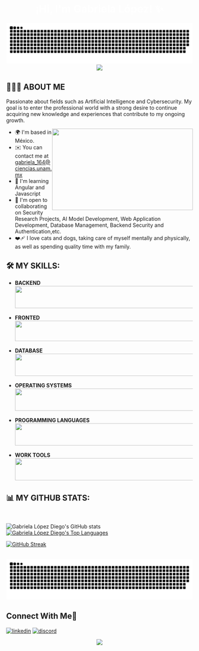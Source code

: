 <h1 align="center" style="color:#ffffff;">¡Hi, I'm Gabriela López! ✨ </h1>

<div align="center">
  <img src="https://raw.githubusercontent.com/Elanza-48/Elanza-48/main/resources/img/github-contribution-grid-snake.svg"/>
  <br>
  <img src="https://readme-typing-svg.demolab.com?font=Fira+Code&size=22&duration=3000&pause=200&color=F6C140&random=false&width=435&lines=Computer+Science+Student;At+Faculty+of+Science%2C+UNAM" width="450">
</div>

## 👩🏻‍💼 ABOUT ME 

 Passionate about fields such as Artificial Intelligence and Cybersecurity. My goal is to enter
the professional world with a strong desire to continue acquiring new knowledge and experiences that contribute to my ongoing growth.

<img align="right" src="https://i.giphy.com/media/v1.Y2lkPTc5MGI3NjExd2tmYzYwbmFndHZvYWZ4dXM3eTkydmowY2Y5ZnUybDBwczF3dWVpaCZlcD12MV9pbnRlcm5hbF9naWZfYnlfaWQmY3Q9Zw/gaX7Jn5FVn0J2UMD4i/giphy.gif" width="380" height="220"/>

<p>  
  
* 🌍  I'm based in México.
* ✉️  You can contact me at [gabriela\_164@ciencias.unam.mx](mailto:gabriela_164@ciencias.unam.mx)
* 🧠  I'm learning Angular and Javascript
* 🤝  I'm open to collaborating on Security Research Projects, AI Model Development, Web Application Development, Database Management, Backend Security and Authentication,etc.
* ❤️‍🩹 I love cats and dogs, taking care of myself mentally and physically, as well as spending quality time with my family. 
</p>




## 🛠️ MY SKILLS:

* **BACKEND**
  <img src="https://skillicons.dev/icons?i=django,flask,kotlin&theme=light" width="1000" height="60" />

* **FRONTED**
  <img src="https://skillicons.dev/icons?i=js,html,css,react,bootstrap&theme=dark" width="1000" height="55" />


* **DATABASE**
  <img src="https://skillicons.dev/icons?i=mysql,postgres&theme=light" width="1000" height="60" />

* **OPERATING SYSTEMS**
  <img src="https://skillicons.dev/icons?i=windows,linux,ubuntu,kali,debian,powershell&theme=dark" width="1000" height="60" />

* **PROGRAMMING LANGUAGES**
  <img src="https://skillicons.dev/icons?i=java,py,cpp,r,c,haskell&theme=dark"  width="1000" height="60"/>
  


* **WORK TOOLS**
  <img src="https://skillicons.dev/icons?i=androidstudio,docker,latex,maven,vscode,git&theme=dark" width="1000" height="60"/>


## 📊 MY GITHUB STATS:
<br/>

![Gabriela López Diego's GitHub stats](https://github-readme-stats.vercel.app/api?username=Gabriela164&show_icons=true&theme=radical) <a href="https://github.com/SubhamRaoniar28/github-readme-stats"><img alt="Gabriela López Diego's Top Languages" src="https://github-readme-stats.vercel.app/api/top-langs/?username=Gabriela164&langs_count=8&count_private=true&layout=compact&theme=react&hide_border=true&bg_color=0D1117" /></a>


[![GitHub Streak](https://github-readme-streak-stats.herokuapp.com?user=Gabriela164&theme=radical&hide_border=true&date_format=M%20j%5B%2C%20Y%5D)](https://git.io/streak-stats)

<br>


<div align="center">
  <img src="https://raw.githubusercontent.com/Elanza-48/Elanza-48/main/resources/img/github-contribution-grid-snake.svg"/>
</div>


## Connect With Me🤝

<!--icons and links-->
<p align="left">
<a href="https://www.linkedin.com/in/gabriela-l%C3%B3pez-diego-8479aa316/" target="blank"><img align="center" src="https://user-images.githubusercontent.com/88904952/234979284-68c11d7f-1acc-4f0c-ac78-044e1037d7b0.png" alt="linkedin" height="50" width="50" /></a>
<a href="https://discord.com/users/1141448079644561538" target="blank"><img align="center" src="https://user-images.githubusercontent.com/88904952/234982627-019fd336-6248-453c-9b05-97c13fd1d207.png" alt="discord" height="50" width="50" /></a>
</p>


<!--profile visit count-->
<div align="center">
  
[![](https://visitcount.itsvg.in/api?id=Gabriela164&icon=3&color=6)](https://visitcount.itsvg.in)
  
</div>

